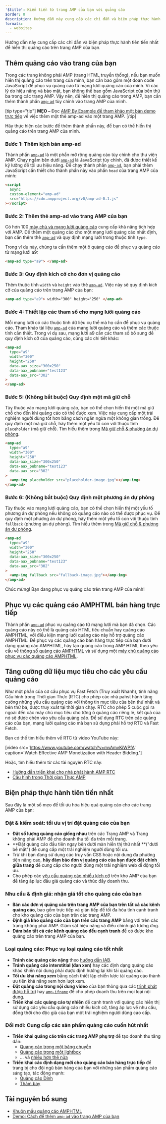 ```yaml
---
'$title': Kiếm tiền từ trang AMP của bạn với quảng cáo
$order: 0
description: Hướng dẫn này cung cấp các chỉ đẫn và biện pháp thực hành tiên tiến nhất để hiển thị quảng cáo trên trang AMP của bạn. Vậy nên, để hiển thị quảng cáo trong AMP, bạn cần thêm thành phần amp-ad tùy chỉnh...
formats:
  - websites
---
```


Hướng dẫn này cung cấp các chỉ đẫn và biện pháp thực hành tiên tiến nhất để hiển thị quảng cáo trên trang AMP của bạn.

## Thêm quảng cáo vào trang của bạn

Trong các trang không phải AMP (trang HTML truyền thống), nếu bạn muốn hiển thị quảng cáo trên trang của mình, bạn cần bao gồm một đoạn code JavaScript để phục vụ quảng cáo từ mạng lưới quảng cáo của mình. Vì các lý do hiệu năng và bảo mật, bạn không thể bao gồm JavaScript của bên thứ ba trong các trang AMP. Vậy nên, để hiển thị quảng cáo trong AMP, bạn cần thêm thành phần [`amp-ad`](../../../../documentation/components/reference/amp-ad.md) tùy chỉnh vào trang AMP của mình.

[tip type="tip"] **MẸO –** Đọc [AMP By Example để tham khảo một bản demo trực tiếp](../../../../documentation/components/reference/amp-ad.md) về việc thêm một thẻ amp-ad vào một trang AMP. [/tip]

Hãy thực hiện các bước để thêm thành phần này, để bạn có thể hiển thị quảng cáo trên trang AMP của mình.

### Bước 1: Thêm kịch bản amp-ad

Thành phần [`amp-ad`](../../../../documentation/components/reference/amp-ad.md) là một phần mở rộng quảng cáo tùy chỉnh cho thư viện AMP. Chạy ngầm bên dưới [`amp-ad`](../../../../documentation/components/reference/amp-ad.md) là JavaScript tùy chỉnh, đã được thiết kế kỹ lưỡng để tối ưu hiệu năng. Để chạy thành phần [`amp-ad`](../../../../documentation/components/reference/amp-ad.md), bạn phải thêm JavaScript cần thiết cho thành phần này vào phần `head` của trang AMP của mình:

```html
<script
  async
  custom-element="amp-ad"
  src="https://cdn.ampproject.org/v0/amp-ad-0.1.js"
></script>
```

### Bước 2: Thêm thẻ amp-ad vào trang AMP của bạn

Có hơn 100 [máy chủ và mạng lưới quảng cáo](ads_vendors.md) cung cấp khả năng tích hợp với AMP. Để thêm một quảng cáo cho một mạng lưới quảng cáo nhất định, bạn cần thêm thẻ [`amp-ad`](../../../../documentation/components/reference/amp-ad.md) và quy định mạng lưới trong thuộc tính `type`.

Trong ví dụ này, chúng ta cần thêm một ô quảng cáo để phục vụ quảng cáo từ mạng lưới a9:

```html
<amp-ad type="a9"> </amp-ad>
```

### Bước 3: Quy định kích cỡ cho đơn vị quảng cáo

Thêm thuộc tính `width` và `height` vào thẻ [`amp-ad`](../../../../documentation/components/reference/amp-ad.md). Việc này sẽ quy định kích cỡ của quảng cáo trên trang AMP của bạn:

```html
<amp-ad type="a9"> width="300" height="250" </amp-ad>
```

### Bước 4: Thiết lập các tham số cho mạng lưới quảng cáo

Mỗi mạng lưới có các thuộc tính dữ liệu cụ thể mà họ cần để phục vụ quảng cáo. Tham khảo tài liệu [`amp-ad`](../../../../documentation/components/reference/amp-ad.md) của mạng lưới quảng cáo và thêm các thuộc tính cần thiết. Trong ví dụ sau, mạng lưới a9 cần các tham số bổ sung để quy định kích cỡ của quảng cáo, cùng các chi tiết khác:

```html
<amp-ad
  type="a9"
  width="300"
  height="250"
  data-aax_size="300x250"
  data-aax_pubname="test123"
  data-aax_src="302"
>
</amp-ad>
```

### Bước 5: (Không bắt buộc) Quy định một mã giữ chỗ

Tùy thuộc vào mạng lưới quảng cáo, bạn có thể chọn hiển thị một mã giữ chỗ cho đến khi quảng cáo có thể được xem. Việc này cung cấp một trải nghiệm người dùng tốt hơn bằng cách ngăn ngừa một không gian trống. Để quy định một mã giữ chỗ, hãy thêm một yếu tố con với thuộc tính `placeholder` (mã giữ chỗ). Tìm hiểu thêm trong [Mã giữ chỗ & phương án dự phòng](../../../../documentation/guides-and-tutorials/develop/style_and_layout/placeholders.md).

```html
<amp-ad
  type="a9"
  width="300"
  height="250"
  data-aax_size="300x250"
  data-aax_pubname="test123"
  data-aax_src="302"
>
  <amp-img placeholder src="placeholder-image.jpg"></amp-img>
</amp-ad>
```

### Bước 6: (Không bắt buộc) Quy định một phương án dự phòng

Tùy thuộc vào mạng lưới quảng cáo, bạn có thể chọn hiển thị một yếu tố phương án dự phòng nếu không có quảng cáo nào có thể được phục vụ. Để quy định một phương án dự phòng, hãy thêm một yếu tố con với thuộc tính `fallback` (phương án dự phòng). Tìm hiểu thêm trong [Mã giữ chỗ & phương án dự phòng](../../../../documentation/guides-and-tutorials/develop/style_and_layout/placeholders.md).

```html
<amp-ad
  type="a9"
  width="300"
  height="250"
  data-aax_size="300x250"
  data-aax_pubname="test123"
  data-aax_src="302"
>
  <amp-img fallback src="fallback-image.jpg"></amp-img>
</amp-ad>
```

Chúc mừng! Bạn đang phục vụ quảng cáo trên trang AMP của mình!

## Phục vụ các quảng cáo AMPHTML bán hàng trực tiếp

Thành phần [`amp-ad`](../../../../documentation/components/reference/amp-ad.md) phục vụ quảng cáo từ mạng lưới mà bạn đã chọn. Các quảng cáo này có thể là quảng cáo HTML tiêu chuẩn hay quảng cáo AMPHTML, với điều kiện mạng lưới quảng cáo này hỗ trợ quảng cáo AMPHTML. Để phục vụ các quảng cáo bán hàng trực tiếp của bạn dưới dạng quảng cáo AMPHTML, hãy tạo quảng cáo trong AMP HTML theo yêu cầu về [thông số quảng cáo AMPHTML](../../../../documentation/guides-and-tutorials/learn/a4a_spec.md) và sử dụng một [máy chủ quảng cáo phục vụ các quảng cáo AMPHTML](https://github.com/ampproject/amphtml/blob/master/ads/google/a4a/docs/a4a-readme.md#publishers).

## Tăng cường dữ liệu mục tiêu cho các yêu cầu quảng cáo

Như một phần của cơ cấu phục vụ Fast Fetch (Truy xuất Nhanh), tính năng Cấu hình trong Thời gian Thực (RTC) cho phép các nhà pahst hành tăng cường những yêu cầu quảng cáo với thông tin mục tiêu của bên thứ nhất và bên thứ ba, được truy xuất tại thời gian chạy. RTC cho phép 5 cuộc gọi ra ngoài đến các máy chủ mục tiêu cho từng ô quảng cáo riêng lẻ, kết quả của nó sẽ được chèn vào yêu cầu quảng cáo. Để sử dụng RTC trên các quảng cáo của bạn, mạng lưới quảng cáo mà bạn sử dụng phải hỗ trợ RTC và Fast Fetch.

Bạn có thể tìm hiểu thêm về RTC từ video YouTube này:

[video src='https://www.youtube.com/watch?v=mvAmvKiWPfA' caption='Watch Effective AMP Monetization with Header Bidding.']

Hoặc, tìm hiểu thêm từ các tài nguyên RTC này:

- [Hướng dẫn triển khai cho nhà phát hành AMP RTC](https://github.com/ampproject/amphtml/blob/master/extensions/amp-a4a/rtc-publisher-implementation-guide.md)
- [Cấu hình trong Thời gian Thực AMP](https://github.com/ampproject/amphtml/blob/master/extensions/amp-a4a/rtc-documentation.md)

## Biện pháp thực hành tiên tiến nhất

Sau đây là một số mẹo để tối ưu hóa hiệu quả quảng cáo cho các trang AMP của bạn:

### Đặt & kiểm soát: tối ưu vị trí đặt quảng cáo của bạn

- **Đặt số lượng quảng cáo giống nhau** trên các Trang AMP và Trang không phải AMP để cho doanh thu tối đa trên mỗi trang.
- **Đặt quảng cáo đầu tiên ngay bên dưới màn hiển thị thứ nhất **("dưới bề mặt") để cung cấp một trải nghiệm người dùng tối ưu.
- Trừ khi bạn đang sử dụng các truy vấn CSS hoặc nội dung đa phương tiện nâng cao, **hãy đảm bảo đơn vị quảng cáo của bạn được đặt chính giữa trang** để cung cấp cho người dùng một trải nghiệm web di động tối ưu.
- Cho phép các [yêu cầu quảng cáo nhiều kích cỡ](https://github.com/ampproject/amphtml/blob/master/ads/README.md#support-for-multi-size-ad-requests) trên kho AMP của bạn để tăng áp lực đấu giá quảng cáo và thúc đẩy doanh thu.

### Nhu cầu & định giá: nhận giá tốt cho quảng cáo của bạn

- **Bán các đơn vị quảng cáo trên trang AMP của bạn trên tất cả các kênh quảng cáo**, bao gồm trực tiếp và gián tiếp để tối đa hóa tính cạnh tranh cho kho quảng cáo của bạn trên các trang AMP.
- **Định giá kho quảng cáo của bạn trên các trang AMP** bằng với trên các trang không phải AMP. Giám sát hiệu năng và điều chỉnh giá tương ứng.
- **Đảm bảo tất cả các kênh quảng cáo đều cạnh tranh** để có được kho quảng cáo trên trang AMP của bạn.

### Loại quảng cáo: Phục vụ loại quảng cáo tốt nhất

- **Tránh các quảng cáo nặng** theo [hướng dẫn IAB](http://www.iab.com/wp-content/uploads/2015/11/IAB_Display_Mobile_Creative_Guidelines_HTML5_2015.pdf).
- **Tránh quảng cáo interstitial (đan xen)** hay các định dạng quảng cáo khác khiến nội dung phải được định hướng lại khi tải quảng cáo.
- **Tối ưu khả năng xem** bằng cách thiết lập chiến lược tải quảng cáo thành ưu tiên khả năng xem hơn lượt xem.
- **Đặt quảng cáo trong nội dung video** của bạn thông qua các [trình phát được hỗ trợ](../../../../documentation/components/index.html#media) hay [`amp-iframe`](../../../../documentation/components/reference/amp-iframe.md) để cho phép doanh thu trên mọi loại nội dung.
- **Triển khai các quảng cáo tự nhiên** để cạnh tranh với quảng cáo hiển thị sử dụng các yêu cầu quảng cáo nhiều kích cỡ, tăng áp lực về nhu cầu, đồng thời cho độc giả của bạn một trải nghiệm người dùng cao cấp.

### Đổi mới: Cung cấp các sản phẩm quảng cáo cuốn hút nhất

- **Triển khai quảng cáo trên các trang AMP phụ trợ** để tạo doanh thu tăng dần:
  - [Quảng cáo trong một băng chuyền](../../../../documentation/examples/documentation/Carousel_Ad.html)
  - [Quảng cáo trong một lightbox](../../../../documentation/examples/documentation/Lightbox_Ad.html)
  - ... và [nhiều hơn thế nữa](../../../../documentation/examples/index.html)
- **Triển khai các định dạng mới cho quảng cáo bán hàng trực tiếp** để trang bị cho đội ngũ bán hàng của bạn với những sản phẩm quảng cáo sáng tạo, tác động mạnh:
  - [Quảng cáo Dính](../../../../documentation/examples/documentation/amp-sticky-ad.html)
  - [Thảm bay](../../../../documentation/examples/documentation/amp-fx-flying-carpet.html)

## Tài nguyên bổ sung

- [Khuôn mẫu quảng cáo AMPHTML](../../../../documentation/examples/index.html)
- [Demo: Cách để thêm `amp-ad` vào trang AMP của bạn](../../../../documentation/components/reference/amp-ad.md)
